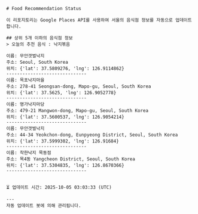 
    # Food Recommendation Status

    이 리포지토리는 Google Places API를 사용하여 서울의 음식점 정보를 자동으로 업데이트합니다.

    ## 상위 5개 이하의 음식점 정보
    > 오늘의 추천 음식 : 낙지볶음

	이름: 무안갯벌낙지
	주소: Seoul, South Korea
	위치: {'lat': 37.5809276, 'lng': 126.9114862}
	------------------------------
	이름: 목포낙지마을
	주소: 278-41 Seongsan-dong, Mapo-gu, Seoul, South Korea
	위치: {'lat': 37.5625, 'lng': 126.9052778}
	------------------------------
	이름: 명가낙지마당
	주소: 479-21 Mangwon-dong, Mapo-gu, Seoul, South Korea
	위치: {'lat': 37.5600537, 'lng': 126.9054214}
	------------------------------
	이름: 무안갯벌낙지
	주소: 44-34 Yeokchon-dong, Eunpyeong District, Seoul, South Korea
	위치: {'lat': 37.5999302, 'lng': 126.91684}
	------------------------------
	이름: 착한낙지 목동점
	주소: 목4동 Yangcheon District, Seoul, South Korea
	위치: {'lat': 37.5304835, 'lng': 126.8670366}
	------------------------------


    ⏳ 업데이트 시간: 2025-10-05 03:03:33 (UTC)

    ---
    자동 업데이트 봇에 의해 관리됩니다.
    